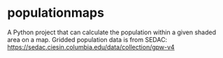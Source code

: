 # populationmaps
A Python project that can calculate the population within a given shaded area on a map. Gridded population data is from SEDAC: https://sedac.ciesin.columbia.edu/data/collection/gpw-v4
